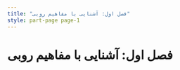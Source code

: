```yaml
---
title: "فصل اول: آشنایی با مفاهیم روبی"
style: part-page page-1
---
```


# فصل اول: آشنایی با مفاهیم روبی
